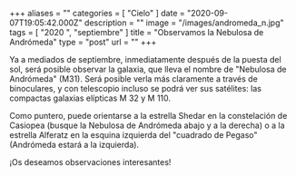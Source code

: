 +++
aliases = ""
categories = [ "Cielo" ]
date = "2020-09-07T19:05:42.000Z"
description = ""
image = "/images/andromeda_n.jpg"
tags = [ "2020 ", "septiembre" ]
title = "Observamos la Nebulosa de Andrómeda"
type = "post"
url = ""
+++


Ya a mediados de septiembre, inmediatamente después de la puesta del sol, será posible observar la galaxia, que lleva el nombre de "Nebulosa de Andrómeda" (M31). Será posible verla más claramente a través de binoculares, y con telescopio incluso se podrá ver sus satélites: las compactas galaxias elípticas M 32 y M 110.  
  
Como puntero, puede orientarse a la estrella Shedar en la constelación de Casiopea (busque la Nebulosa de Andrómeda abajo y a la derecha) o a la estrella Alferatz en la esquina izquierda del "cuadrado de Pegaso" (Andrómeda estará a la izquierda).  
  
¡Os deseamos observaciones interesantes!
